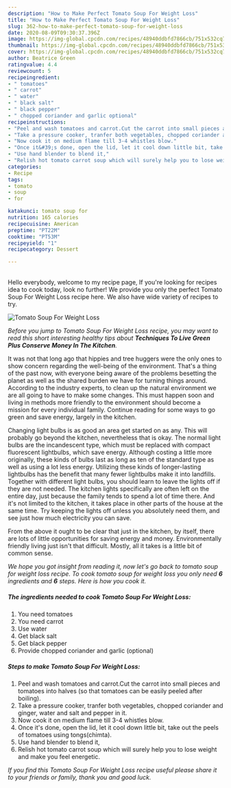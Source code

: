 ```yaml
---
description: "How to Make Perfect Tomato Soup For Weight Loss"
title: "How to Make Perfect Tomato Soup For Weight Loss"
slug: 362-how-to-make-perfect-tomato-soup-for-weight-loss
date: 2020-08-09T09:30:37.396Z
image: https://img-global.cpcdn.com/recipes/48940ddbfd7866cb/751x532cq70/tomato-soup-for-weight-loss-recipe-main-photo.jpg
thumbnail: https://img-global.cpcdn.com/recipes/48940ddbfd7866cb/751x532cq70/tomato-soup-for-weight-loss-recipe-main-photo.jpg
cover: https://img-global.cpcdn.com/recipes/48940ddbfd7866cb/751x532cq70/tomato-soup-for-weight-loss-recipe-main-photo.jpg
author: Beatrice Green
ratingvalue: 4.4
reviewcount: 5
recipeingredient:
- " tomatoes"
- " carrot"
- " water"
- " black salt"
- " black pepper"
- " chopped coriander and garlic optional"
recipeinstructions:
- "Peel and wash tomatoes and carrot.Cut the carrot into small pieces and tomatoes into halves (so that tomatoes can be easily peeled after boiling)."
- "Take a pressure cooker, tranfer both vegetables, chopped coriander and ginger, water and salt and pepper in it."
- "Now cook it on medium flame till 3-4 whistles blow."
- "Once it&#39;s done, open the lid, let it cool down little bit, take out the peels of tomatoes using tongs(chimta)."
- "Use hand blender to blend it,"
- "Relish hot tomato carrot soup which will surely help you to lose weight and make you feel energetic."
categories:
- Recipe
tags:
- tomato
- soup
- for

katakunci: tomato soup for 
nutrition: 165 calories
recipecuisine: American
preptime: "PT22M"
cooktime: "PT53M"
recipeyield: "1"
recipecategory: Dessert

---
```

<br>
Hello everybody, welcome to my recipe page, If you're looking for recipes idea to cook today, look no further! We provide you only the perfect Tomato Soup For Weight Loss recipe here. We also have wide variety of recipes to try.
<br>


![Tomato Soup For Weight Loss](https://img-global.cpcdn.com/recipes/48940ddbfd7866cb/751x532cq70/tomato-soup-for-weight-loss-recipe-main-photo.jpg)

<i>Before you jump to Tomato Soup For Weight Loss recipe, you may want to read this short interesting healthy tips about 
<strong>Techniques To Live Green Plus Conserve Money In The Kitchen</strong>.</i>
</br>

It was not that long ago that hippies and tree huggers were the only ones to show concern regarding the well-being of the environment. That's a thing of the past now, with everyone being aware of the problems besetting the planet as well as the shared burden we have for turning things around. According to the industry experts, to clean up the natural environment we are all going to have to make some changes. This must happen soon and living in methods more friendly to the environment should become a mission for every individual family. Continue reading for some ways to go green and save energy, largely in the kitchen.

Changing light bulbs is as good an area get started on as any. This will probably go beyond the kitchen, nevertheless that is okay. The normal light bulbs are the incandescent type, which must be replaced with compact fluorescent lightbulbs, which save energy. Although costing a little more originally, these kinds of bulbs last as long as ten of the standard type as well as using a lot less energy. Utilizing these kinds of longer-lasting lightbulbs has the benefit that many fewer lightbulbs make it into landfills. Together with different light bulbs, you should learn to leave the lights off if they are not needed. The kitchen lights specifically are often left on the entire day, just because the family tends to spend a lot of time there. And it's not limited to the kitchen, it takes place in other parts of the house at the same time. Try keeping the lights off unless you absolutely need them, and see just how much electricity you can save.

From the above it ought to be clear that just in the kitchen, by itself, there are lots of little opportunities for saving energy and money. Environmentally friendly living just isn't that difficult. Mostly, all it takes is a little bit of common sense.


<i>We hope you got insight from reading it, now let's go back to tomato soup for weight loss recipe. To cook tomato soup for weight loss you only need <strong>6</strong> ingredients and <strong>6</strong> steps. Here is how you cook it.
</i>

##### The ingredients needed to cook Tomato Soup For Weight Loss:

1. You need  tomatoes
1. You need  carrot
1. Use  water
1. Get  black salt
1. Get  black pepper
1. Provide  chopped coriander and garlic (optional)


##### Steps to make Tomato Soup For Weight Loss:

1. Peel and wash tomatoes and carrot.Cut the carrot into small pieces and tomatoes into halves (so that tomatoes can be easily peeled after boiling).
1. Take a pressure cooker, tranfer both vegetables, chopped coriander and ginger, water and salt and pepper in it.
1. Now cook it on medium flame till 3-4 whistles blow.
1. Once it&#39;s done, open the lid, let it cool down little bit, take out the peels of tomatoes using tongs(chimta).
1. Use hand blender to blend it,
1. Relish hot tomato carrot soup which will surely help you to lose weight and make you feel energetic.


<i>If you find this Tomato Soup For Weight Loss recipe useful please share it to your friends or family, thank you and good luck.</i>
